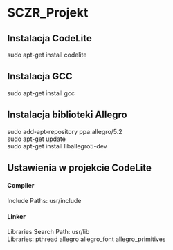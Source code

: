 # SCZR_Projekt

## Instalacja CodeLite
sudo apt-get install codelite
## Instalacja GCC
sudo apt-get install gcc
## Instalacja biblioteki Allegro
sudo add-apt-repository ppa:allegro/5.2  \
sudo apt-get update  \
sudo apt-get install liballegro5-dev
## Ustawienia w projekcie CodeLite
#### Compiler
Include Paths: usr/include
#### Linker
Libraries Search Path: usr/lib  \
Libraries: pthread allegro allegro_font allegro_primitives

